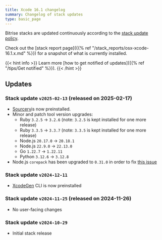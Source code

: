 ```yaml
---
title: Xcode 16.1 changelog
summary: Changelog of stack updates
type: basic_page
---
```


Bitrise stacks are updated continuously according to the [stack update policy](https://devcenter.bitrise.io/en/infrastructure/build-stacks/stack-update-policy.html).

Check out the [stack report page]({{% ref "/stack_reports/osx-xcode-16.1.x.md" %}}) for a snapshot of what is currently installed.

{{< hint info >}}
Learn more [how to get notified of updates]({{% ref "/tips/Get notified" %}}).
{{< /hint >}}

## Updates

### Stack update `v2025-02-13` (released on 2025-02-17)

- [Sourcery](https://github.com/krzysztofzablocki/Sourcery)is now preinstalled.
- Minor and patch tool version upgrades:
  - Ruby `3.2.5` -> `3.2.6` (note: `3.2.5` is kept installed for one more release)
  - Ruby `3.3.5` -> `3.3.7` (note: `3.3.5` is kept installed for one more release)
  - Node.js `20.17.0` -> `20.18.1`
  - Node.js `22.9.0` -> `22.13.0`
  - Go `1.22.7` -> `1.22.11`
  - Python `3.12.6` -> `3.12.8`
- Node.js `corepack` has been upgraded to `0.31.0` in order to fix [this issue](https://github.com/nodejs/corepack/issues/612)

### Stack update `v2024-12-11`

- [XcodeGen](https://github.com/yonaskolb/XcodeGen) CLI is now preinstalled

### Stack update `v2024-11-25` (released on 2024-11-26)

- No user-facing changes

### Stack update `v2024-10-29`

- Initial stack release
